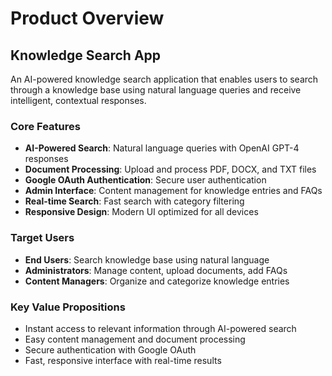 # Product Overview

## Knowledge Search App

An AI-powered knowledge search application that enables users to search through a knowledge base using natural language queries and receive intelligent, contextual responses.

### Core Features
- **AI-Powered Search**: Natural language queries with OpenAI GPT-4 responses
- **Document Processing**: Upload and process PDF, DOCX, and TXT files
- **Google OAuth Authentication**: Secure user authentication
- **Admin Interface**: Content management for knowledge entries and FAQs
- **Real-time Search**: Fast search with category filtering
- **Responsive Design**: Modern UI optimized for all devices

### Target Users
- **End Users**: Search knowledge base using natural language
- **Administrators**: Manage content, upload documents, add FAQs
- **Content Managers**: Organize and categorize knowledge entries

### Key Value Propositions
- Instant access to relevant information through AI-powered search
- Easy content management and document processing
- Secure authentication with Google OAuth
- Fast, responsive interface with real-time results